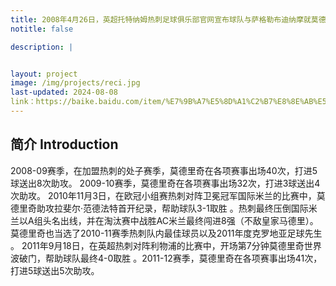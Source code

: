 ```yaml
---
title: 2008年4月26日，英超托特纳姆热刺足球俱乐部官网宣布球队与萨格勒布迪纳摩就莫德里奇的转会问题达成了一致.在效力热刺期间莫德里奇也当选了2010-11赛季热刺队内最佳球员以及2011年度克罗地亚足球先生。
notitle: false

description: |


layout: project
image: /img/projects/reci.jpg
last-updated: 2024-08-08
link：https://baike.baidu.com/item/%E7%9B%A7%E5%8D%A1%C2%B7%E8%8E%AB%E5%BE%B7%E9%87%8C%E5%A5%87/3311744
---
```


## 简介 Introduction
2008-09赛季，在加盟热刺的处子赛季，莫德里奇在各项赛事出场40次，打进5球送出8次助攻。
2009-10赛季，莫德里奇在各项赛事出场32次，打进3球送出4次助攻。
2010年11月3日，在欧冠小组赛热刺对阵卫冕冠军国际米兰的比赛中，莫德里奇助攻拉斐尔·范德法特首开纪录，帮助球队3-1取胜 。热刺最终压倒国际米兰以A组头名出线，并在淘汰赛中战胜AC米兰最终闯进8强（不敌皇家马德里）。莫德里奇也当选了2010-11赛季热刺队内最佳球员以及2011年度克罗地亚足球先生 。
2011年9月18日，在英超热刺对阵利物浦的比赛中，开场第7分钟莫德里奇世界波破门，帮助球队最终4-0取胜 。2011-12赛季，莫德里奇在各项赛事出场41次，打进5球送出5次助攻。

